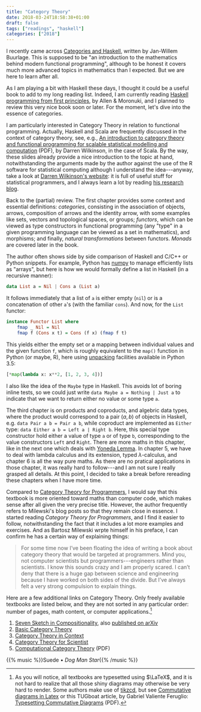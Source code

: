 ```yaml
---
title: "Category Theory"
date: 2018-03-24T18:58:38+01:00
draft: false
tags: ["readings", "haskell"]
categories: ["2018"]
---
```


I recently came across [Categories and Haskell]( https://github.com/jwbuurlage/category-theory-programmers), written by Jan-Willem Buurlage. This is supposed to be "an introduction to the mathematics behind modern functional programming", although to be honest it covers much more advanced topics in mathematics than I expected. But we are here to learn after all.

<!--more-->

As I am playing a bit with Haskell these days, I thought it could be a useful book to add to my long reading list. Indeed, I am currently reading [Haskell programming from first principles](http://haskellbook.com), by Allen & Moronuki, and I planned to review this very nice book soon or later. For the moment, let's dive into the essence of categories.

I am particularly interested in Category Theory in relation to functional programming. Actually, Haskell and Scala are frequently discussed in the context of category theory, see, e.g., [An introduction to category theory and functional programming for scalable statistical modelling and computation](http://www.mas.ncl.ac.uk/~ndjw1/docs/djw-ctfp.pdf) (PDF), by Darren Wilkinson, in the case of Scala. By the way, these slides already provide a nice introduction to the topic at hand, notwithstanding the arguments made by the author against the use of the R software for statistical computing although I understand the idea---anyway, take a look at [Darren Wilkinson's website](https://www.staff.ncl.ac.uk/d.j.wilkinson/): it is full of useful stuff for statistical programmers, and I always learn a lot by reading [his research blog](https://darrenjw.wordpress.com).

Back to the (partial) review. The first chapter provides some context and essential definitions: *categories*, consisting in the association of objects, arrows, composition of arrows and the identity arrow, with some examples like sets, vectors and topological spaces, or groups; *functors*, which can be viewed as type constructors in functional programming (any "type" in a given programming language can be viewed as a set in mathematics), and morphisms; and finally, *natural transformations* between functors. *Monads* are covered later in the book.

The author often shows side by side comparison of Haskell and C/C++ or Python snippets. For example, Python has [numpy](http://www.numpy.org) to manage efficiently lists as "arrays", but here is how we would formally define a list in Haskell (in a recursive manner):

```haskell
data List a = Nil | Cons a (List a)
```

It follows immediately that a list of `a` is either empty (`nil`) or is a concatenation of other `a`'s (with the familiar `cons`). And now, for the `List` functor:

```haskell
instance Functor List where
    fmap _ Nil = Nil
    fmap f (Cons x t) = Cons (f x) (fmap f t)
```

This yields either the empty set or a mapping between individual values and the given function `f`, which is roughly equivalent to the `map()` function in Python (or maybe, R), here using [unpacking](https://www.python.org/dev/peps/pep-0448/) facilities available in Python 3.5:

```python
[*map(lambda x: x**2, [1, 2, 3, 4])]
```

I also like the idea of the `Maybe` type in Haskell. This avoids lot of boring inline tests, so we could just write `data Maybe a = Nothing | Just a` to indicate that we want to return either no value or some type `a`.

The third chapter is on products and coproducts, and algebric data types, where the product would correspond to a pair $(a,b)$ of objects in Haskell, e.g. `data Pair a b = Pair a b`, while coproduct are implemented as `Either` type: `data Either a b = Left a | Right b`. Here, this special type constructor hold either a value of type `a` or of type `b`, corresponding to the value constructors `Left` and `Right`. There are more maths in this chapter, like in the next one which deals with [Yoneda Lemma](https://en.wikipedia.org/wiki/Yoneda_lemma). In chapter 5, we have to deal with lambda calculus and its extension, typed $\lambda$-calculus, and chapter 6 is all the way pure maths. As there are no pratical applications in those chapter, it was really hard to follow---and I am not sure I really grasped all details. At this point, I decided to take a break before rereading these chapters when I have more time.

Compared to [Category Theory for Programmers](https://github.com/hmemcpy/milewski-ctfp-pdf), I would say that this textbook is more oriented toward maths than computer code, which makes sense after all given the very precise title. However, the author frequently refers to Milewski's blog posts so that they remain close in essence. I started reading *Category Theory for Programmers*, and I find it easier to follow, notwithstanding the fact that it includes a lot more examples and exercises. And as Bartosz Milewski wrpte himself in his preface, I can confirm he has a certain way of explaining things:

> For some time now I’ve been floating the idea of writing a book about category theory that would be targeted at programmers. Mind you, not computer scientists but programmers---engineers rather than scientists. I know this sounds crazy and I am properly scared. I can’t deny that there is a huge gap between science and engineering because I have worked on both sides of the divide. But I’ve always felt a very strong compulsion to explain things.

Here are a few additional links on Category Theory. Only freely available textbooks are listed below, and they are not sorted in any particular order: number of pages, math content, or computer applications.[^1] 

1. [Seven Sketch in Compositionality](http://math.mit.edu/~dspivak/teaching/sp18/), also [published on arXiv](https://arxiv.org/pdf/1803.05316)
2. [Basic Category Theory](https://arxiv.org/abs/1612.09375)
3. [Category Theory in Context](http://www.math.jhu.edu/~eriehl/)
4. [Category Theory for Scientist](http://math.mit.edu/~dspivak/)
5. [Computational Category Theory](http://www.cs.man.ac.uk/~david/categories/book/book.pdf) (PDF)



{{% music %}}Suede • *Dog Man Star*{{% /music %}}

[^1]: As you will notice, all textbooks are typesetted using $\LaTeX$, and it is not hard to realize that all those shiny diagrams may otherwise be very hard to render. Some authors make use of [tikzcd](https://ctan.org/pkg/tikz-cd), but see [Commutative diagrams in Latex](http://cat.boffosocko.com/2015/05/commutative-diagrams-in-latex/) or this TUGboat article, by Gabriel Valiente Feruglio: [Typesetting Commutative Diagrams](https://www.tug.org/TUGboat/tb15-4/tb45vali.pdf) (PDF).
